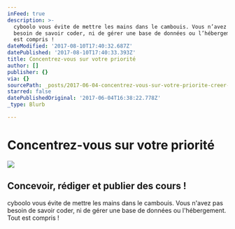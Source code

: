 ```yaml
---
inFeed: true
description: >-
  cyboolo vous évite de mettre les mains dans le cambouis. Vous n’avez pas
  besoin de savoir coder, ni de gérer une base de données ou l’hébergement. Tout
  est compris !
dateModified: '2017-08-10T17:40:32.687Z'
datePublished: '2017-08-10T17:40:33.393Z'
title: Concentrez-vous sur votre priorité
author: []
publisher: {}
via: {}
sourcePath: _posts/2017-06-04-concentrez-vous-sur-votre-priorite-creer-des-cours.md
starred: false
datePublishedOriginal: '2017-06-04T16:38:22.778Z'
_type: Blurb

---
```

# **Concentrez-vous sur votre priorité**
![](https://the-grid-user-content.s3-us-west-2.amazonaws.com/2c555ffc-1523-4055-9ac6-ff669f9819a9.jpg)

## Concevoir, rédiger et publier des cours !

cyboolo vous évite de mettre les mains dans le cambouis. Vous n'avez pas besoin de savoir coder, ni de gérer une base de données ou l'hébergement. Tout est compris !
